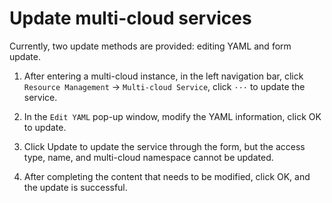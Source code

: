 # Update multi-cloud services

Currently, two update methods are provided: editing YAML and form update.

1. After entering a multi-cloud instance, in the left navigation bar, click `Resource Management` -> `Multi-cloud Service`, click `···` to update the service.

    <!--screenshot-->

2. In the `Edit YAML` pop-up window, modify the YAML information, click OK to update.

    <!--screenshot-->

3. Click Update to update the service through the form, but the access type, name, and multi-cloud namespace cannot be updated.

    <!--screenshot-->

4. After completing the content that needs to be modified, click OK, and the update is successful.